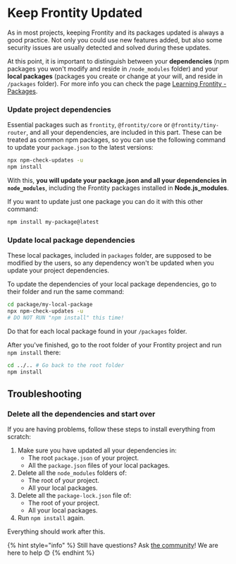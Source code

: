# Keep Frontity Updated

As in most projects, keeping Frontity and its packages updated is always a good practice. Not only you could use new features added, but also some security issues are usually detected and solved during these updates.

At this point, it is important to distinguish between your **dependencies** \(npm packages you won't modify and reside in `/node_modules` folder\) and your **local packages** \(packages you create or change at your will, and reside in `/packages` folder\). For more info you can check the page [Learning Frontity - Packages](../learning-frontity/packages.md).

### Update project dependencies

Essential packages such as `frontity`, `@frontity/core` or `@frontity/tiny-router`, and all your dependencies, are included in this part. These can be treated as common npm packages, so you can use the following command to update your `package.json` to the latest versions:

```bash
npx npm-check-updates -u
npm install
```

With this, **you will update your package.json and all your dependencies in `node_modules`**, including the Frontity packages installed in **Node.js\_modules**.

If you want to update just one package you can do it with this other command:

```bash
npm install my-package@latest
```

### Update local package dependencies

These local packages, included in `packages` folder, are supposed to be modified by the users, so any dependency won't be updated when you update your project dependencies.

To update the dependencies of your local package dependencies, go to their folder and run the same command:

```bash
cd package/my-local-package
npx npm-check-updates -u
# DO NOT RUN "npm install" this time!
```

Do that for each local package found in your `/packages` folder.

After you've finished, go to the root folder of your Frontity project and run `npm install` there:

```bash
cd ../.. # Go back to the root folder
npm install
```

## Troubleshooting

### Delete all the dependencies and start over

If you are having problems, follow these steps to install everything from scratch:

1. Make sure you have updated all your dependencies in:
   * The root `package.json` of your project.
   * All the `package.json` files of your local packages.
2. Delete all the `node_modules` folders of:
   * The root of your project.
   * All your local packages.
3. Delete all the `package-lock.json` file of:
   * The root of your project.
   * All your local packages.
4. Run `npm install` again.

Everything should work after this.

{% hint style="info" %}
Still have questions? Ask [the community](https://community.frontity.org/)! We are here to help 😊
{% endhint %}

